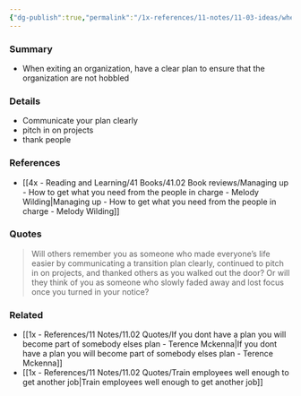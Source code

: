 ```yaml
---
{"dg-publish":true,"permalink":"/1x-references/11-notes/11-03-ideas/when-exiting-an-organization-have-a-clear-plan-to-ensure-that-the-organization-are-not-hobbled/","title":"When exiting an organization, have a clear plan to ensure that the organization are not hobbled","created":"2025-09-21T17:53:57.524+03:00","updated":"2025-09-23T08:02:29.050+03:00"}
---
```



### Summary
- When exiting an organization, have a clear plan to ensure that the organization are not hobbled

### Details
- Communicate your plan clearly
- pitch in on projects
- thank people

### References
- [[4x - Reading and Learning/41 Books/41.02 Book reviews/Managing up - How to get what you need from the people in charge - Melody Wilding\|Managing up - How to get what you need from the people in charge - Melody Wilding]]

### Quotes
> Will others remember you as someone who made everyone’s life easier by communicating a transition plan clearly, continued to pitch in on projects, and thanked others as you walked out the door? Or will they think of you as someone who slowly faded away and lost focus once you turned in your notice?


### Related
- [[1x - References/11 Notes/11.02 Quotes/If you dont have a plan you will become part of somebody elses plan - Terence Mckenna\|If you dont have a plan you will become part of somebody elses plan - Terence Mckenna]]
- [[1x - References/11 Notes/11.02 Quotes/Train employees well enough to get another job\|Train employees well enough to get another job]]